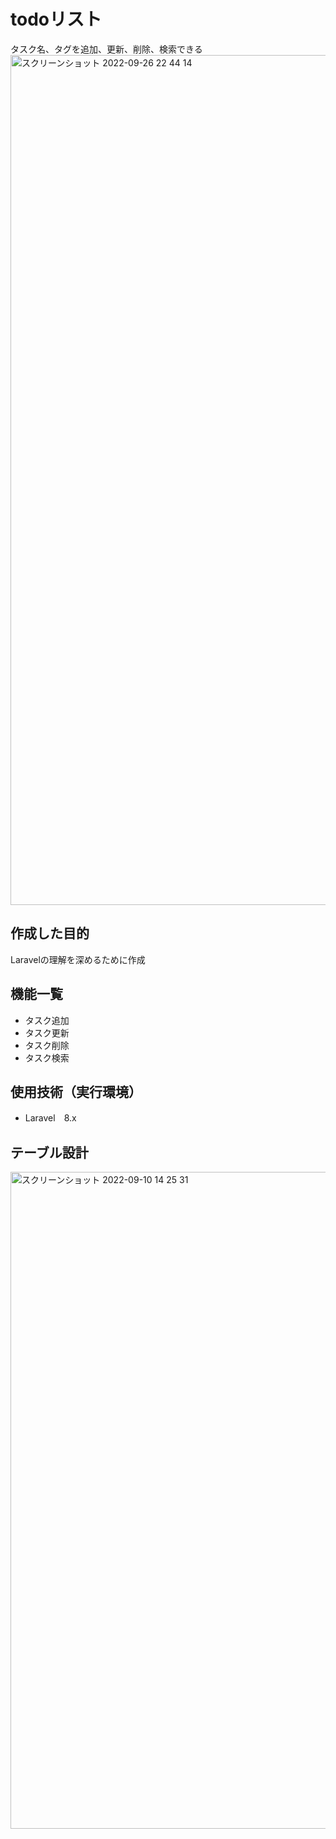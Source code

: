 # todoリスト
タスク名、タグを追加、更新、削除、検索できる
<img width="1360" alt="スクリーンショット 2022-09-26 22 44 14" src="https://user-images.githubusercontent.com/110466543/192292653-73d7fb72-66a2-4dde-82e0-deafb188d9a3.png">

## 作成した目的
Laravelの理解を深めるために作成

## 機能一覧
- タスク追加
- タスク更新
- タスク削除
- タスク検索

## 使用技術（実行環境）
- Laravel　8.x

## テーブル設計
<img width="1051" alt="スクリーンショット 2022-09-10 14 25 31" src="https://user-images.githubusercontent.com/110466543/189470498-ba76a7fd-b0a2-487e-b3d4-7b78aeeb54cc.png">
